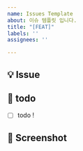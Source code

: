 ```yaml
---
name: Issues Template
about: 이슈 템플릿 입니다.
title: "[FEAT]"
labels: ''
assignees: ''

---
```


## 💡 Issue
<!-- 이슈에 대한 내용을 설명해주세요. -->

## 📝  todo
- [ ] todo !
<!-- 해야 할 일들을 적어주세요. -->


## 📸 Screenshot
<!-- 관련된 Figma Screenshot을 추가해주세요. -->
